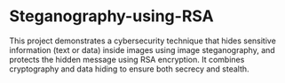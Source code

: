 # Steganography-using-RSA
This project demonstrates a cybersecurity technique that hides sensitive information (text or data) inside images using image steganography, and protects the hidden message using RSA encryption. It combines cryptography and data hiding to ensure both secrecy and stealth.
